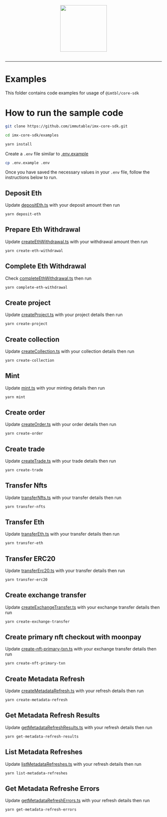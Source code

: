 <div align="center">
  <a href="https://www.immutable.com">
    <img width="150" src="https://assets-global.website-files.com/5f7eec37ff782e797edabe11/5f8d36771ffcf8c91b03e7f4_dark.svg">
  </a>
  <br>
  <br>
</div>

---

# Examples
This folder contains code examples for usage of `@imtbl/core-sdk`

# How to run the sample code

```sh
git clone https://github.com/immutable/imx-core-sdk.git

cd imx-core-sdk/examples

yarn install
```

Create a `.env` file similar to [.env.example](./.env.example)

```sh
cp .env.example .env
```

Once you have saved the necessary values in your `.env` file, follow the instructions below to run.

## Deposit Eth

Update [depositEth.ts](./depositEth.ts#L14) with your deposit amount then run

```sh
yarn deposit-eth
```

## Prepare Eth Withdrawal

Update [createEthWithdrawal.ts](./createEthWithdrawal.ts#L12) with your withdrawal amount then run

```sh
yarn create-eth-withdrawal
```


## Complete Eth Withdrawal

Check [completeEthWithdrawal.ts](./completeEthWithdrawal.ts#L12) then run

```sh
yarn complete-eth-withdrawal
```

## Create project

Update [createProject.ts](./createProject.ts#L9) with your project details then run

```sh
yarn create-project
```

## Create collection

Update [createCollection.ts](./createCollection.ts#L15) with your collection details then run

```sh
yarn create-collection
```

## Mint

Update [mint.ts](./mint.ts#L9) with your minting details then run

```sh
yarn mint
```

## Create order

Update [createOrder.ts](./createOrder.ts#L9) with your order details then run

```sh
yarn create-order
```

## Create trade

Update [createTrade.ts](./createTrade.ts#L9) with your trade details then run

```sh
yarn create-trade
```

## Transfer Nfts

Update [transferNfts.ts](./transferNfts.ts#L13) with your transfer details then run

```sh
yarn transfer-nfts
```

## Transfer Eth

Update [transferEth.ts](./transferEth.ts#L10) with your transfer details then run

```sh
yarn transfer-eth
```

## Transfer ERC20

Update [transferErc20.ts](./transferErc20.ts#L10) with your transfer details then run

```sh
yarn transfer-erc20
```

## Create exchange transfer

Update [createExchangeTransfer.ts](./createExchangeTransfer.ts#L10) with your exchange transfer details then run

```sh
yarn create-exchange-transfer
```

## Create primary nft checkout with moonpay

Update [create-nft-primary-txn.ts](./create-nft-primary-txn.ts#L10) with your exchange transfer details then run

```sh
yarn create-nft-primary-txn
```
## Create Metadata Refresh

Update [createMetadataRefresh.ts](./createMetadataRefresh.ts#L10) with your refresh details then run

```sh
yarn create-metadata-refresh
```
## Get Metadata Refresh Results

Update [getMetadataRefreshResults.ts](./getMetadataRefreshResults.ts#L10) with your refresh details then run

```sh
yarn get-metadata-refresh-results
```
## List Metadata Refreshes

Update [listMetadataRefreshes.ts](./listMetadataRefreshes.ts#L10) with your refresh details then run

```sh
yarn list-metadata-refreshes
```


## Get Metadata Refreshe Errors

Update [getMetadataRefreshErrors.ts](./getMetadataRefreshErrors.ts#L10) with your refresh details then run

```sh
yarn get-metadata-refresh-errors
```
